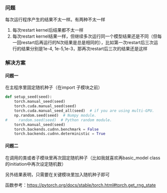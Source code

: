 ### 问题

每次运行程序产生的结果不太一样。有两种不太一样

1. 每次restart kernel后结果都不太一样
2. 每次restart kernel结果一样，但继续多次运行同一个模型结果还是不同（但每一回restart后再运行的N次结果是总是相同的），比如第一次restart后三次运行的结果分别是1e-4, 1e-5,1e-3，那再次restart后三次的结果还是这样



### 解决方案

#### 问题一

在主程序里固定随机种子（在import 子模块之前）

```python
def setup_seed(seed):
    torch.manual_seed(seed)
    torch.cuda.manual_seed(seed)
    torch.cuda.manual_seed_all(seed)  # if you are using multi-GPU.
    np.random.seed(seed)  # Numpy module.
#     random.seed(seed)  # Python random module.
    torch.manual_seed(seed)
    torch.backends.cudnn.benchmark = False
    torch.backends.cudnn.deterministic = True
```



#### 问题二

在调用的类或者子模块里再次固定随机种子（比如我就喜欢再basic_model class的initiation中再次设定随机数）



另外结果表明，只需要在关键模块里加入随机种子即可



函数参考：https://pytorch.org/docs/stable/torch.html#torch.get_rng_state